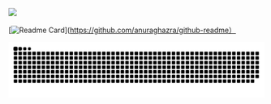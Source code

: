 ![](https://github-readme-stats.vercel.app/api?username=hkaa0)

[![Readme Card](https://github-readme-stats.vercel.app/api/pin/?username=anuraghazra&repo=github-readme-stats)](https://github.com/anuraghazra/github-readme）

![](https://github.com/Platane/snk/raw/output/github-contribution-grid-snake.svg)
